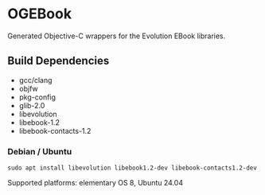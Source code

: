 # OGEBook

Generated Objective-C wrappers for the Evolution EBook libraries.

## Build Dependencies

- gcc/clang
- objfw
- pkg-config
- glib-2.0
- libevolution
- libebook-1.2
- libebook-contacts-1.2

### Debian / Ubuntu

`sudo apt install libevolution libebook1.2-dev libebook-contacts1.2-dev`

Supported platforms: elementary OS 8, Ubuntu 24.04

